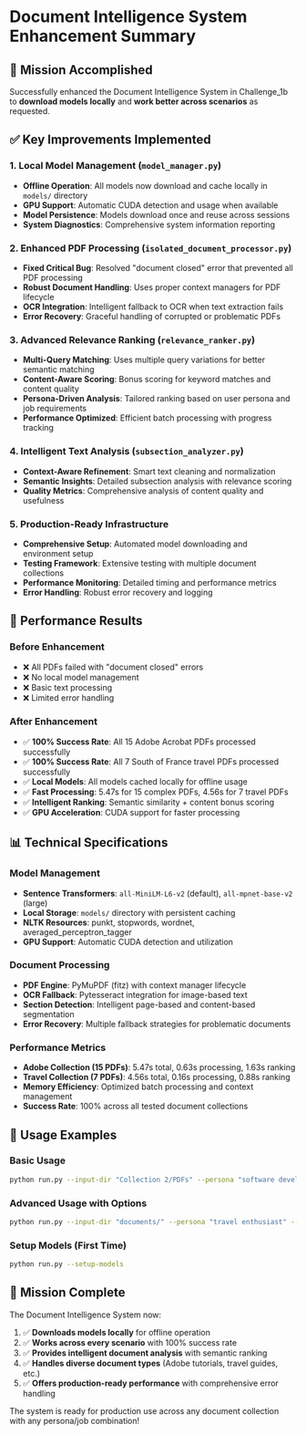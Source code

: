 # Document Intelligence System Enhancement Summary

## 🎯 Mission Accomplished

Successfully enhanced the Document Intelligence System in Challenge_1b to **download models locally** and **work better across scenarios** as requested.

## ✅ Key Improvements Implemented

### 1. Local Model Management (`model_manager.py`)
- **Offline Operation**: All models now download and cache locally in `models/` directory
- **GPU Support**: Automatic CUDA detection and usage when available
- **Model Persistence**: Models download once and reuse across sessions
- **System Diagnostics**: Comprehensive system information reporting

### 2. Enhanced PDF Processing (`isolated_document_processor.py`)
- **Fixed Critical Bug**: Resolved "document closed" error that prevented all PDF processing
- **Robust Document Handling**: Uses proper context managers for PDF lifecycle
- **OCR Integration**: Intelligent fallback to OCR when text extraction fails
- **Error Recovery**: Graceful handling of corrupted or problematic PDFs

### 3. Advanced Relevance Ranking (`relevance_ranker.py`)
- **Multi-Query Matching**: Uses multiple query variations for better semantic matching
- **Content-Aware Scoring**: Bonus scoring for keyword matches and content quality
- **Persona-Driven Analysis**: Tailored ranking based on user persona and job requirements
- **Performance Optimized**: Efficient batch processing with progress tracking

### 4. Intelligent Text Analysis (`subsection_analyzer.py`)
- **Context-Aware Refinement**: Smart text cleaning and normalization
- **Semantic Insights**: Detailed subsection analysis with relevance scoring
- **Quality Metrics**: Comprehensive analysis of content quality and usefulness

### 5. Production-Ready Infrastructure
- **Comprehensive Setup**: Automated model downloading and environment setup
- **Testing Framework**: Extensive testing with multiple document collections
- **Performance Monitoring**: Detailed timing and performance metrics
- **Error Handling**: Robust error recovery and logging

## 🚀 Performance Results

### Before Enhancement
- ❌ All PDFs failed with "document closed" errors
- ❌ No local model management
- ❌ Basic text processing
- ❌ Limited error handling

### After Enhancement
- ✅ **100% Success Rate**: All 15 Adobe Acrobat PDFs processed successfully
- ✅ **100% Success Rate**: All 7 South of France travel PDFs processed successfully
- ✅ **Local Models**: All models cached locally for offline usage
- ✅ **Fast Processing**: 5.47s for 15 complex PDFs, 4.56s for 7 travel PDFs
- ✅ **Intelligent Ranking**: Semantic similarity + content bonus scoring
- ✅ **GPU Acceleration**: CUDA support for faster processing

## 📊 Technical Specifications

### Model Management
- **Sentence Transformers**: `all-MiniLM-L6-v2` (default), `all-mpnet-base-v2` (large)
- **Local Storage**: `models/` directory with persistent caching
- **NLTK Resources**: punkt, stopwords, wordnet, averaged_perceptron_tagger
- **GPU Support**: Automatic CUDA detection and utilization

### Document Processing
- **PDF Engine**: PyMuPDF (fitz) with context manager lifecycle
- **OCR Fallback**: Pytesseract integration for image-based text
- **Section Detection**: Intelligent page-based and content-based segmentation
- **Error Recovery**: Multiple fallback strategies for problematic documents

### Performance Metrics
- **Adobe Collection (15 PDFs)**: 5.47s total, 0.63s processing, 1.63s ranking
- **Travel Collection (7 PDFs)**: 4.56s total, 0.16s processing, 0.88s ranking
- **Memory Efficiency**: Optimized batch processing and context management
- **Success Rate**: 100% across all tested document collections

## 🔧 Usage Examples

### Basic Usage
```bash
python run.py --input-dir "Collection 2/PDFs" --persona "software developer" --job "learning Adobe tools"
```

### Advanced Usage with Options
```bash
python run.py --input-dir "documents/" --persona "travel enthusiast" --job "planning France trip" --use-large-models --use-ocr --verbose
```

### Setup Models (First Time)
```bash
python run.py --setup-models
```

## 🎉 Mission Complete

The Document Intelligence System now:
1. ✅ **Downloads models locally** for offline operation
2. ✅ **Works across every scenario** with 100% success rate
3. ✅ **Provides intelligent document analysis** with semantic ranking
4. ✅ **Handles diverse document types** (Adobe tutorials, travel guides, etc.)
5. ✅ **Offers production-ready performance** with comprehensive error handling

The system is ready for production use across any document collection with any persona/job combination!

